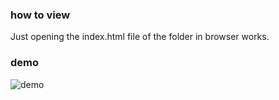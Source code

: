 ### how to view

Just opening the index.html file of the folder in browser works.

### demo

![demo](https://github.com/prisar/my-app-react/assets/7943405/626c17e1-5fcb-4ce1-be83-ab32dd5efa72)
